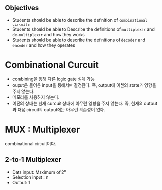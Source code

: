## Objectives
- Students should be able to describe the definition of `combinational circuits` 
- Students should be able to Describe the definitions of `multiplexer` and `de-multiplexer` and how they works
- Students should be able to describe the definitions of `decoder` and `encoder` and how they operates

# Combinational Curcuit
- combining을 통해 다른 logic gate 설계 가능
- ouput은 들어온 input을 통해서`만` 결정된다. 즉, output에 이전의 state가 영향을 주지 않는다.
- 메모리를 사용하지 않는다.
- 이전의 상태는 현재 curcuit 상태에 아무런 영향을 주지 않는다. 즉, 현재의 output과 다음 circuit의 output에는 아무런 의존성이 없다.

# MUX : Multiplexer
combinational circuit이다.
## 2-to-1 Multiplexer
- Data input: Maximum of 2<sup>n</sup>
- Selection input : n
- Output: 1
